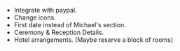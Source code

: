 * Integrate with paypal.
* Change icons.
* First date instead of Michael's section.
* Ceremony & Reception Details.
* Hotel arrangements. (Maybe reserve a block of rooms)
